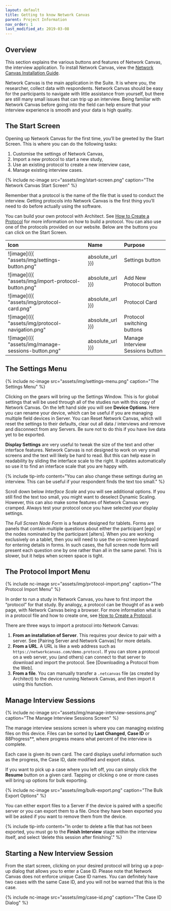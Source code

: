 ```yaml
---
layout: default
title: Getting to know Network Canvas
parent: Project Information
nav_order: 1
last_modified_at: 2019-03-08
---
```


## Overview

This section explains the various buttons and features of Network Canvas, the interview application. To install Network Canvas, view the [Network Canvas Installation Guide](./installation-guide.md).

Network Canvas is the main application in the Suite. It is where you, the researcher, collect data with respondents. Network Canvas should be easy for the participants to navigate with little assistance from yourself, but there are still many small issues that can trip up an interview. Being familiar with Network Canvas before going into the field can help ensure that your interview experience is smooth and your data is high quality.

## The Start Screen

Opening up Network Canvas for the first time, you’ll be greeted by the Start Screen. This is where you can do the following tasks:

1. Customise the settings of Network Canvas,
2. Import a new protocol to start a new study,
3. Use an existing protocol to create a new interview case,
4. Manage existing interview cases.

{% include nc-image src="assets/img/start-screen.png" caption="The Network Canvas Start Screen" %}

Remember that a protocol is the name of the file that is used to conduct the interview. Getting protocols into Network Canvas is the first thing you’ll need to do before actually using the software.

You can build your own protocol with Architect. See [How to Create a Protocol](../creating-a-network-canvas-interview/index.md) for more information on how to build a protocol. You can also use one of the protocols provided on our website. Below are the buttons you can click on the Start Screen.

| Icon         | Name              | Purpose |
|:-------------|:------------------|:------|
| ![image]({{ "assets/img/settings-button.png" | absolute_url }})           | Settings button | Click here to reveal the settings menu. This is where you can adjust file management options and screen display size. |
| ![image]({{ "assets/img/import-protocol-button.png" | absolute_url }}) | Add New Protocol button | Click here to bring up the protocol import menu. This dialog has options to import protocols from a server, a web address, or a file. |
| ![image]({{ "assets/img/protocol-card.png" | absolute_url }})           | Protocol Card | Each protocol you have imported is represented by a card such as this. Clicking it will start a new interview with that protocol. |
| ![image]({{ "assets/img/protocol-navigation.png" | absolute_url }})           | Protocol switching buttons | When you have multiple protocols installed, you can swipe (on a touchscreen) or use these buttons to cycle through your protocols to find the right one for your interview. |
| ![image]({{ "assets/img/manage-sessions-button.png" | absolute_url }})  | Manage Interview Sessions button | Clicking here will bring up the ‘Manage Interview Sessions’ screen, which lists the previously entered files that are still stored on this device, along with helpful details like name and date. |

## The Settings Menu

{% include nc-image src="assets/img/settings-menu.png" caption="The Settings Menu" %}

Clicking on the gears will bring up the Settings Window. This is for global settings that will be used through all of the studies run with this copy of Network Canvas. On the left hand side you will see **Device Options**. Here you can rename your device, which can be useful if you are managing multiple field devices in Server. You can Reset Network Canvas, which will reset the settings to their defaults, clear out all data / interviews and remove and disconnect from any Servers. Be sure not to do this if you have live data yet to be exported.

**Display Settings** are very useful to tweak the size of the text and other interface features. Network Canvas is not designed to work on very small screens and the text will likely be hard to read. But this can help ease in readability by sliding the interface scale to the right. It updates automatically so use it to find an interface scale that you are happy with.

{% include tip-info content="You can also change these settings during an interview. This can be useful if your respondent finds the text too small." %}

Scroll down below _Interface Scale_ and you will see additional options. If you still find the text too small, you might want to deselect Dynamic Scaling. However, this can also make some features of Network Canvas very cramped. Always test your protocol once you have selected your display settings.

The _Full Screen Node Form_ is a feature designed for tablets. Forms are panels that contain multiple questions about either the participant [ego] or the nodes nominated by the participant [alters]. When you are working exclusively on a tablet, then you will need to use the on-screen keyboard for entering details in forms. In such cases, the full screen node form will present each question one by one rather than all in the same panel. This is slower, but it helps when screen space is tight.

## The Protocol Import Menu

{% include nc-image src="assets/img/protocol-import.png" caption="The Protocol Import Menu" %}

In order to run a study in Network Canvas, you have to first import the “protocol” for that study. By analogy, a protocol can be thought of as a web page, with Network Canvas being a browser. For more information what is in a protocol file and how to create one, see [How to Create a Protocol](../creating-a-network-canvas-interview/index.md).

There are three ways to import a protocol into Network Canvas:
  1. **From an installation of Server**. This requires your device to pair with a server. See [Pairing Server and Network Canvas] for more details.
  2. **From a URL**. A URL is like a web address such as `https://networkcanvas.com/demo.protocol`. If you can store a protocol on a web server, you (and others) can connect to that server to download and import the protocol. See [Downloading a Protocol from the Web].
  3. **From a file**. You can manually transfer a `.netcanvas` file (as created by Architect) to the device running Network Canvas, and then import it using this function.

## Manage Interview Sessions

{% include nc-image src="assets/img/manage-interview-sessions.png" caption="The Manage Interview Sessions Screen" %}

The manage interview sessions screen is where you can managing existing files on this device. Files can be sorted by **Last Changed**, **Case ID** or 88Progress**, where progress means what percent of the interview is complete.

Each case is given its own card. The card displays useful information such as the progress, the Case ID, date modified and export status.

If you want to pick up a case where you left off, you can simply click the **Resume** button on a given card. Tapping or clicking o one or more cases will bring up options for bulk exporting.

{% include nc-image src="assets/img/bulk-export.png" caption="The Bulk Export Options" %}

You can either export files to a Server if the device is paired with a specific server or you can export them to a file. Once they have been exported you will be asked if you want to remove them from the device.

{% include tip-info content="In order to delete a file that has not been exported, you must go to the **Finish Interview** stage within the interview itself, and select ‘delete this session after finishing’." %}

## Starting a New Interview Session

From the start screen, clicking on your desired protocol will bring up a pop-up dialog that allows you to enter a Case ID. Please note that Network Canvas does not enforce unique Case ID names. You can definitely have two cases with the same Case ID, and you will not be warned that this is the case.

{% include nc-image src="assets/img/case-id.png" caption="The Case ID Dialog" %}
